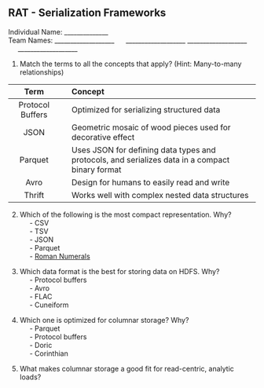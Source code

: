 RAT - Serialization Frameworks
----

Individual Name: ______________ <br>
Team Names: \_\_\_\_\_\_\_\_\_\_\_\_\_\_\_\_\_\_\_ &nbsp;&nbsp;&nbsp;&nbsp; \_\_\_\_\_\_\_\_\_\_\_\_\_\_\_\_\_\_\_
\_\_\_\_\_\_\_\_\_\_\_\_\_\_\_\_\_\_\_ &nbsp;&nbsp;&nbsp;&nbsp; \_\_\_\_\_\_\_\_\_\_\_\_\_\_\_\_\_\_\_

1) Match the terms to all the concepts that apply? (Hint: Many-to-many relationships) <br>

|  Term |  | Concept |
|:---:|:---:|:---|
| Protocol Buffers  |  |  Optimized for serializing structured data  |
| JSON |  |  Geometric mosaic of wood pieces used for decorative effect  |
| Parquet |  | Uses JSON for defining data types and protocols, and serializes data in a compact binary format   |
| Avro |  | Design for humans to easily read and write |
| Thrift |  | Works well with complex nested data structures |

2) Which of the following is the most compact representation. Why? <br>
&nbsp;&nbsp;&nbsp;&nbsp; - CSV <br>
&nbsp;&nbsp;&nbsp;&nbsp; - TSV <br>
&nbsp;&nbsp;&nbsp;&nbsp; - JSON <br>
&nbsp;&nbsp;&nbsp;&nbsp; - Parquet <br>
&nbsp;&nbsp;&nbsp;&nbsp; - [Roman Numerals](http://imgs.xkcd.com/comics/iso_8601.png) <br>

3) Which data format is the best for storing data on HDFS. Why? <br>
&nbsp;&nbsp;&nbsp;&nbsp; - Protocol buffers <br>
&nbsp;&nbsp;&nbsp;&nbsp; - Avro <br>
&nbsp;&nbsp;&nbsp;&nbsp; - FLAC <br>
&nbsp;&nbsp;&nbsp;&nbsp; - Cuneiform <br>

4) Which one is optimized for columnar storage? Why? <br>
&nbsp;&nbsp;&nbsp;&nbsp; - Parquet <br>
&nbsp;&nbsp;&nbsp;&nbsp; - Protocol buffers <br>
&nbsp;&nbsp;&nbsp;&nbsp; - Doric <br>
&nbsp;&nbsp;&nbsp;&nbsp; - Corinthian <br>

5) What makes columnar storage a good fit for read-centric, analytic loads?